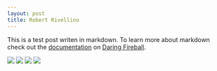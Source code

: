 ```yaml
---
layout: post
title: Robert Rivellino
---
```


This is a test post writen in markdown. To learn more about markdown check out the [documentation](http://daringfireball.net/projects/markdown/) on [Daring Fireball](http://daringfireball.net/).

<img src="http://the100.ru/images/football/id1282/roberto-rivelino-football-228.jpg"/>
<img src="http://www.radiotimes.com/rt-service/image/render/Roberto_Rivelino.jpg?imageUrl=http://static.radiotimes.com.edgesuite.net/pa/44/27/webRobertoRivelino.jpg&width=580&height=327&quality=85&specialisation=tv&mode=crop"/>
<img src="http://www.myfootballfacts.com/2754.jpg"/>
<img src="http://24.media.tumblr.com/tumblr_ludgjqZR711qmyf06o1_400.jpg"/>
